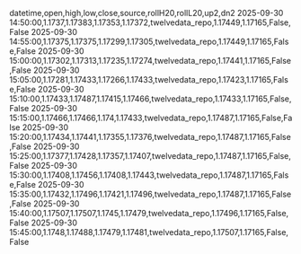datetime,open,high,low,close,source,rollH20,rollL20,up2,dn2
2025-09-30 14:50:00,1.1737,1.17383,1.17353,1.17372,twelvedata_repo,1.17449,1.17165,False,False
2025-09-30 14:55:00,1.17375,1.17375,1.17299,1.17305,twelvedata_repo,1.17449,1.17165,False,False
2025-09-30 15:00:00,1.17302,1.17313,1.17235,1.17274,twelvedata_repo,1.17441,1.17165,False,False
2025-09-30 15:05:00,1.17281,1.17433,1.17266,1.17433,twelvedata_repo,1.17423,1.17165,False,False
2025-09-30 15:10:00,1.17433,1.17487,1.17415,1.17466,twelvedata_repo,1.17433,1.17165,False,False
2025-09-30 15:15:00,1.17466,1.17466,1.174,1.17433,twelvedata_repo,1.17487,1.17165,False,False
2025-09-30 15:20:00,1.17434,1.17441,1.17355,1.17376,twelvedata_repo,1.17487,1.17165,False,False
2025-09-30 15:25:00,1.17377,1.17428,1.17357,1.17407,twelvedata_repo,1.17487,1.17165,False,False
2025-09-30 15:30:00,1.17408,1.17456,1.17408,1.17443,twelvedata_repo,1.17487,1.17165,False,False
2025-09-30 15:35:00,1.17432,1.17496,1.17421,1.17496,twelvedata_repo,1.17487,1.17165,False,False
2025-09-30 15:40:00,1.17507,1.17507,1.1745,1.17479,twelvedata_repo,1.17496,1.17165,False,False
2025-09-30 15:45:00,1.1748,1.17488,1.17479,1.17481,twelvedata_repo,1.17507,1.17165,False,False

